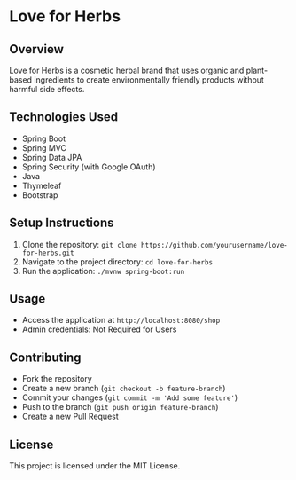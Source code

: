 # Love for Herbs 

## Overview
Love for Herbs is a cosmetic herbal brand that uses organic and plant-based ingredients to create environmentally friendly products without harmful side effects.

## Technologies Used
- Spring Boot
- Spring MVC
- Spring Data JPA
- Spring Security (with Google OAuth)
- Java
- Thymeleaf
- Bootstrap

## Setup Instructions
1. Clone the repository: `git clone https://github.com/yourusername/love-for-herbs.git`
2. Navigate to the project directory: `cd love-for-herbs`
3. Run the application: `./mvnw spring-boot:run`

## Usage
- Access the application at `http://localhost:8080/shop`
- Admin credentials: Not Required for Users

## Contributing
- Fork the repository
- Create a new branch (`git checkout -b feature-branch`)
- Commit your changes (`git commit -m 'Add some feature'`)
- Push to the branch (`git push origin feature-branch`)
- Create a new Pull Request

## License
This project is licensed under the MIT License.
